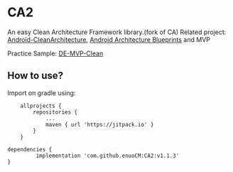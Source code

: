 # CA2
An easy Clean Architecture Framework library.(fork of CA)
Related project: [Android-CleanArchitecture](https://github.com/android10/Android-CleanArchitecture), [Android Architecture Blueprints](https://github.com/googlesamples/android-architecture) and MVP

Practice Sample: [DE-MVP-Clean](https://github.com/enuoCM/DE-MVP-Clean)

How to use?
-----------
Import on gradle using:

        allprojects {
    		repositories {
    			...
    			maven { url 'https://jitpack.io' }
    		}
    	}

	dependencies {
	         implementation 'com.github.enuoCM:CA2:v1.1.3'
	}

